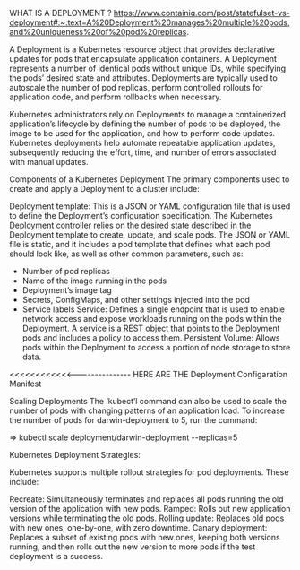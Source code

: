 WHAT IS A DEPLOYMENT ?
https://www.containiq.com/post/statefulset-vs-deployment#:~:text=A%20Deployment%20manages%20multiple%20pods,and%20uniqueness%20of%20pod%20replicas.

A Deployment is a Kubernetes resource object that provides declarative updates for pods that encapsulate application containers. A Deployment represents a number of identical pods without unique IDs, while specifying the pods’ desired state and attributes. Deployments are typically used to autoscale the number of pod replicas, perform controlled rollouts for application code, and perform rollbacks when necessary.

Kubernetes administrators rely on Deployments to manage a containerized application’s lifecycle by defining the number of pods to be deployed, the image to be used for the application, and how to perform code updates. Kubernetes deployments help automate repeatable application updates, subsequently reducing the effort, time, and number of errors associated with manual updates.

Components of a Kubernetes Deployment
The primary components used to create and apply a Deployment to a cluster include:

Deployment template: This is a JSON or YAML configuration file that is used to define the Deployment’s configuration specification. The Kubernetes Deployment controller relies on the desired state described in the Deployment template to create, update, and scale pods. The JSON or YAML file is static, and it includes a pod template that defines what each pod should look like, as well as other common parameters, such as:
- Number of pod replicas
- Name of the image running in the pods
- Deployment’s image tag
- Secrets, ConfigMaps, and other settings injected into the pod
- Service labels
Service: Defines a single endpoint that is used to enable network access and expose workloads running on the pods within the Deployment. A service is a REST object that points to the Deployment pods and includes a policy to access them.
Persistent Volume: Allows pods within the Deployment to access a portion of node storage to store data.

<<<<<<<<<<<<--------------- HERE ARE THE Deployment Configaration Manifest


Scaling Deployments
The ‘kubect’l command can also be used to scale the number of pods with changing patterns of an application load. To increase the number of pods for darwin-deployment to 5, run the command:

=> kubectl scale deployment/darwin-deployment --replicas=5

Kubernetes Deployment Strategies: 

Kubernetes supports multiple rollout strategies for pod deployments. These include:

Recreate: Simultaneously terminates and replaces all pods running the old version of the application with new pods.
Ramped: Rolls out new application versions while terminating the old pods.
Rolling update: Replaces old pods with new ones, one-by-one, with zero downtime.
Canary deployment: Replaces a subset of existing pods with new ones, keeping both versions running, and then rolls out the new version to more pods if the test deployment is a success.